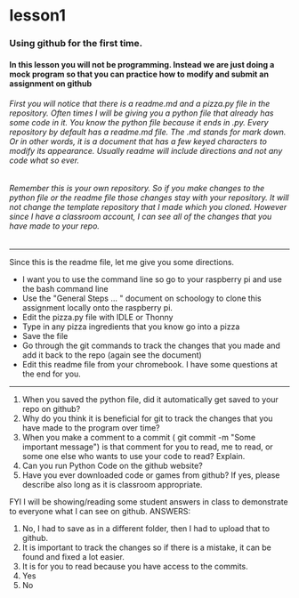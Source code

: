 # lesson1
### Using github for the first time.
#### In this lesson you will not be programming.  Instead we are just doing a mock program so that you can practice how to modify and submit an assignment on github
###### First you will notice that there is a readme.md and a pizza.py file in the repository.  Often times I will be giving you a python file that already has some code in it.  You know the python file because it ends in .py.  Every repository by default has a readme.md file.  The .md stands for mark down.  Or in other words, it is a document that has a few keyed characters to modify its appearance.  Usually readme will include directions and not any code what so ever.
###### Remember this is your own repository.  So if you make changes to the python file or the readme file those changes stay with your repository.  It will not change the template repository that I made which you cloned.  However since I have a classroom account, I can see all of the changes that you have made to your repo.
---------------------------------------------
Since this is the readme file, let me give you some directions.
* I want you to use the command line so go to your raspberry pi and use the bash command line
* Use the "General Steps ... " document on schoology to clone this assignment locally onto the raspberry pi.
* Edit the pizza.py file with IDLE or Thonny
* Type in any pizza ingredients that you know go into a pizza
* Save the file
* Go through the git commands to track the changes that you made and add it back to the repo (again see the document)
* Edit this readme file from your chromebook.  I have some questions at the end for you.
---------------------------------------------
1) When you saved the python file, did it automatically get saved to your repo on github?
2) Why do you think it is beneficial for git to track the changes that you have made to the program over time?
3) When you make a comment to a commit ( git commit -m "Some important message") is that comment for you to read, me to read, or some one else who wants to use your code to read?  Explain.
4) Can you run Python Code on the github website?
5) Have you ever downloaded code or games from github?  If yes, please describe also long as it is classroom appropriate.

FYI I will be showing/reading some student answers in class to demonstrate to everyone what I can see on github.
ANSWERS:
1. No, I had to save as in a different folder, then I had to upload that to github.
2. It is important to track the changes so if there is a mistake, it can be found and fixed a lot easier.
3. It is for you to read because you have access to the commits.
4. Yes
5. No
